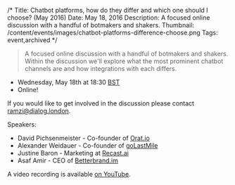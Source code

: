/*
Title: Chatbot platforms, how do they differ and which one should I choose? (May 2016)
Date: May 18, 2016
Description: A focused online discussion with a handful of botmakers and shakers.
Thumbnail: /content/events/images/chatbot-platforms-difference-choose.png
Tags: event,archived
*/


> A focused online discussion with a handful of botmakers and shakers. Within the discussion we'll explore what the most prominent chatbot channels are and how integrations with each differs.

- Wednesday, May 18th at 18:30 [BST](http://www.timeanddate.com/worldclock/meeting.html?year=2016&month=5&day=18&p1=136)
- Online!

If you would like to get involved in the discussion please contact [ramzi@dialog.london](mailto:ramzi@dialog.london).

Speakers:

- David Pichsenmeister - Co-founder of [Orat.io](https://orat.io/)
- Alexander Weidauer - Co-founder of [goLastMile](http://golastmile.com/)
- Justine Baron - Marketing at [Recast.ai](https://recast.ai/)
- Asaf Amir - CEO of [Betterbrand.im](http://betterbrand.im/)

A video recording is available [on YouTube](https://www.youtube.com/watch?v=wknlctPSKPo).

